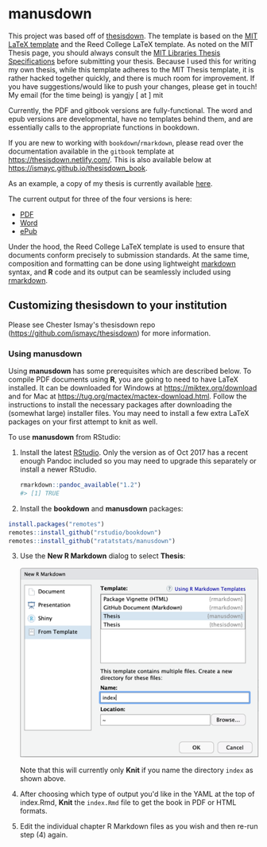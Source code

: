 # manusdown

This project was based off of [thesisdown](https://github.com/ismayc/thesisdown). The template is based on the [MIT LaTeX template](http://web.mit.edu/thesis/tex/) and the Reed College LaTeX template. As noted on the MIT Thesis page, you should always consult the [MIT Libraries Thesis Specifications](http://libraries.mit.edu/archives/thesis-specs/) before submitting your thesis. Because I used this for writing my own thesis, while this template adheres to the MIT Thesis template, it is rather hacked together quickly, and there is much room for improvement. If you have suggestions/would like to push your changes, please get in touch! My email (for the time being) is yangjy [ at ] mit

Currently, the PDF and gitbook versions are fully-functional.  The word and epub versions are developmental, have no templates behind them, and are essentially calls to the appropriate functions in bookdown.

If you are new to working with `bookdown`/`rmarkdown`, please read over the documentation available in the `gitbook` template at https://thesisdown.netlify.com/.  This is also available below at https://ismayc.github.io/thesisdown_book.

As an example, a copy of my thesis is currently available [here](https://github.com/ratatstats/thesis/thesis.pdf).

The current output for three of the four versions is here:
- [PDF](https://github.com/ratatstats/manusdown_book/thesis.pdf)
- [Word](https://github.com/ratatstats/manusdown_book/thesis.docx)
- [ePub](https://github.com/ratatstats/manusdown_book/thesis.epub)

Under the hood, the Reed College LaTeX template is used to ensure that documents conform precisely to submission standards. At the same time, composition and formatting can be done using lightweight [markdown](https://rmarkdown.rstudio.com/authoring_basics.html) syntax, and **R** code and its output can be seamlessly included using [rmarkdown](https://rmarkdown.rstudio.com).

## Customizing thesisdown to your institution

Please see Chester Ismay's thesisdown repo (https://github.com/ismayc/thesisdown) for more information.

### Using manusdown

Using **manusdown** has some prerequisites which are described below. To compile PDF documents using **R**, you are going to need to have LaTeX installed.  It can be downloaded for Windows at <https://miktex.org/download> and for Mac at <https://tug.org/mactex/mactex-download.html>.  Follow the instructions to install the necessary packages after downloading the (somewhat large) installer files.  You may need to install a few extra LaTeX packages on your first attempt to knit as well.

To use **manusdown** from RStudio:

1) Install the latest [RStudio](https://www.rstudio.com/products/rstudio/download/).
Only the version as of Oct 2017 has a recent enough Pandoc included so you may need to upgrade this
separately or install a newer RStudio.

    ```r
    rmarkdown::pandoc_available("1.2")
    #> [1] TRUE
    ```

2) Install the **bookdown** and **manusdown** packages: 

```r
install.packages("remotes")
remotes::install_github("rstudio/bookdown")
remotes::install_github("ratatstats/manusdown")
```

3) Use the **New R Markdown** dialog to select **Thesis**:

    ![New R Markdown](thesis_rmd.png)

    Note that this will currently only **Knit** if you name the directory `index` as shown above.

4) After choosing which type of output you'd like in the YAML at the top of index.Rmd, **Knit** the `index.Rmd` file to get the book in PDF or HTML formats.
5) Edit the individual chapter R Markdown files as you wish and then re-run step (4) again.
